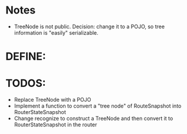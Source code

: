 # Notes

* TreeNode is not public. Decision: change it to a POJO, so tree information is "easily" serializable.



# DEFINE:

# TODOS:

* Replace TreeNode with a POJO
* Implement a function to convert a "tree node" of RouteSnapshot into RouterStateSnapshot
* Change recognize to construct a TreeNode<RouteSnapshot> and then convert it to RouterStateSnapshot in the router
